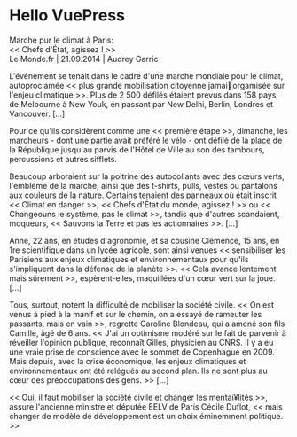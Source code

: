 # Hello VuePress

<!-- With Props -->
Marche pur le climat à Paris:  
<< Chefs d'État, agissez ! >>  
Le Monde.fr | 21.09.2014 | Audrey Garric  

L'événement se tenait dans le cadre d'une marche mondiale pour le climat, autoproclamée << plus grande <VueCustomTooltip label="動員" abbreviation >mobilisation</VueCustomTooltip> <VueCustomTooltip label="市民" abbreviation >citoyenne</VueCustomTooltip> jamai<VueCustomTooltip label="組織化された" abbreviation >orgamisée</VueCustomTooltip> sur l'<VueCustomTooltip label="争点" abbreviation >enjeu</VueCustomTooltip> climatique >>. Plus de 2 500 défilés étaient prévus dans 158 pays, de Melbourne à New Youk, en passant par New Delhi, Berlin, Londres et Vancouver. [...]  

Pour ce qu'ils considèrent comme une << première étape >>, dimanche, les marcheurs - dont une partie avait préféré le vélo - ont défilé de la place de la République jusqu'au parvis de l'Hôtel de Ville au son des tambours, percussions et autres sifflets.  

Beaucoup arboraient sur la poitrine des autocollants avec des cœurs verts, l'emblème de la marche, ainsi que des t-shirts, pulls, vestes ou pantalons aux couleurs de la nature. Certains tenaient des panneaux où était inscrit << Climat en danger >>, << Chefs d'État du monde, agissez ! >> ou << Changeouns le système, pas le climat >>, tandis que d'autres scandaient, moqueurs, << Sauvons la Terre et pas les actionnaires >>. [...]  

Anne, 22 ans, en études d'agronomie, et sa cousine Clémence, 15 ans, en 1re scientifique dans un lycée agricole, sont ainsi venues << sensibiliser les Parisiens aux enjeux climatiques et environnementaux pour qu'ils s'impliquent dans la défense de la planète >>.  << Cela avance lentement mais sûrement >>, espèrent-elles, maquillées d'un cœur vert sur la joue. [...]  

Tous, surtout, notent la difficulté de mobiliser la société civile. << On est venus à pied à la manif et sur le chemin, on a essayé de rameuter les passants, mais en vain >>, regrette Caroline Blondeau, qui a amené son fils Camille, âgé de 6 ans. << J'ai un optimisme modéré sur le fait de parvenir à réveiller l'opinion publique, reconnaît Gilles, physicien au CNRS. Il y a eu une vraie prise de conscience avec le sommet de Copenhague en 2009. Mais depuis, avec la crise économique, les enjeux climatiques et environnementaux ont été relégués au second plan. Ils ne sont plus au cœur des préoccupations des gens. >> [...]  

<< Oui, il faut mobiliser la société civile et changer les mentai¥lités >>, assure l'ancienne ministre et députée EELV de Paris Cécile Duflot, << mais changer de modèle de développement est un choix éminemment politique. >>